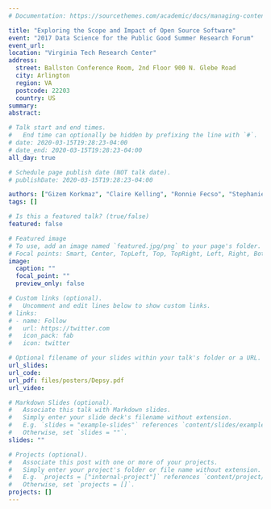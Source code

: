 ```yaml
---
# Documentation: https://sourcethemes.com/academic/docs/managing-content/

title: "Exploring the Scope and Impact of Open Source Software"
event: "2017 Data Science for the Public Good Summer Research Forum"
event_url:
location: "Virginia Tech Research Center"
address:
  street: Ballston Conference Room, 2nd Floor 900 N. Glebe Road
  city: Arlington
  region: VA
  postcode: 22203
  country: US
summary:
abstract:

# Talk start and end times.
#   End time can optionally be hidden by prefixing the line with `#`.
# date: 2020-03-15T19:28:23-04:00
# date_end: 2020-03-15T19:28:23-04:00
all_day: true

# Schedule page publish date (NOT talk date).
# publishDate: 2020-03-15T19:28:23-04:00

authors: ["Gizem Korkmaz", "Claire Kelling", "Ronnie Fecso", "Stephanie Shipp"]
tags: []

# Is this a featured talk? (true/false)
featured: false

# Featured image
# To use, add an image named `featured.jpg/png` to your page's folder. 
# Focal points: Smart, Center, TopLeft, Top, TopRight, Left, Right, BottomLeft, Bottom, BottomRight.
image:
  caption: ""
  focal_point: ""
  preview_only: false

# Custom links (optional).
#   Uncomment and edit lines below to show custom links.
# links:
# - name: Follow
#   url: https://twitter.com
#   icon_pack: fab
#   icon: twitter

# Optional filename of your slides within your talk's folder or a URL.
url_slides:
url_code:
url_pdf: files/posters/Depsy.pdf
url_video:

# Markdown Slides (optional).
#   Associate this talk with Markdown slides.
#   Simply enter your slide deck's filename without extension.
#   E.g. `slides = "example-slides"` references `content/slides/example-slides.md`.
#   Otherwise, set `slides = ""`.
slides: ""

# Projects (optional).
#   Associate this post with one or more of your projects.
#   Simply enter your project's folder or file name without extension.
#   E.g. `projects = ["internal-project"]` references `content/project/deep-learning/index.md`.
#   Otherwise, set `projects = []`.
projects: []
---
```

